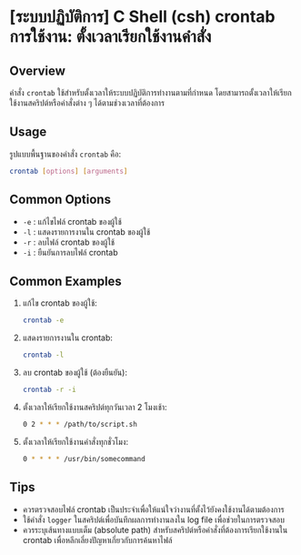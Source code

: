 # [ระบบปฏิบัติการ] C Shell (csh) crontab การใช้งาน: ตั้งเวลาเรียกใช้งานคำสั่ง

## Overview
คำสั่ง `crontab` ใช้สำหรับตั้งเวลาให้ระบบปฏิบัติการทำงานตามที่กำหนด โดยสามารถตั้งเวลาให้เรียกใช้งานสคริปต์หรือคำสั่งต่าง ๆ ได้ตามช่วงเวลาที่ต้องการ

## Usage
รูปแบบพื้นฐานของคำสั่ง `crontab` คือ:

```bash
crontab [options] [arguments]
```

## Common Options
- `-e` : แก้ไขไฟล์ crontab ของผู้ใช้
- `-l` : แสดงรายการงานใน crontab ของผู้ใช้
- `-r` : ลบไฟล์ crontab ของผู้ใช้
- `-i` : ยืนยันการลบไฟล์ crontab

## Common Examples
1. แก้ไข crontab ของผู้ใช้:
   ```bash
   crontab -e
   ```

2. แสดงรายการงานใน crontab:
   ```bash
   crontab -l
   ```

3. ลบ crontab ของผู้ใช้ (ต้องยืนยัน):
   ```bash
   crontab -r -i
   ```

4. ตั้งเวลาให้เรียกใช้งานสคริปต์ทุกวันเวลา 2 โมงเช้า:
   ```bash
   0 2 * * * /path/to/script.sh
   ```

5. ตั้งเวลาให้เรียกใช้งานคำสั่งทุกชั่วโมง:
   ```bash
   0 * * * * /usr/bin/somecommand
   ```

## Tips
- ควรตรวจสอบไฟล์ crontab เป็นประจำเพื่อให้แน่ใจว่างานที่ตั้งไว้ยังคงใช้งานได้ตามต้องการ
- ใช้คำสั่ง `logger` ในสคริปต์เพื่อบันทึกผลการทำงานลงใน log file เพื่อช่วยในการตรวจสอบ
- ควรระบุเส้นทางแบบเต็ม (absolute path) สำหรับสคริปต์หรือคำสั่งที่ต้องการเรียกใช้งานใน crontab เพื่อหลีกเลี่ยงปัญหาเกี่ยวกับการค้นหาไฟล์